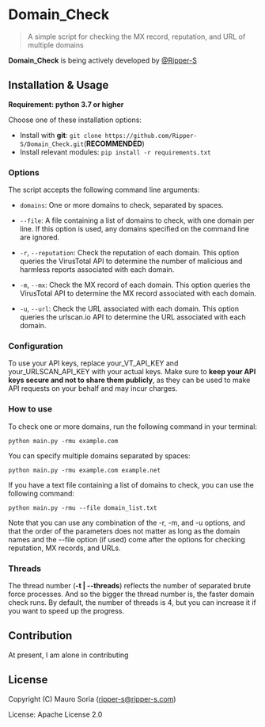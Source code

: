 # Domain_Check

> A simple script for checking the MX record, reputation, and URL of multiple domains

**Domain_Check** is being actively developed by [@Ripper-S](https://github.com/Ripper-S)


## Installation & Usage
**Requirement: python 3.7 or higher**

Choose one of these installation options:

- Install with **git**: `git clone https://github.com/Ripper-S/Domain_Check.git`(**RECOMMENDED**)
- Install relevant modules: `pip install -r requirements.txt`

### Options
The script accepts the following command line arguments:

- `domains`: One or more domains to check, separated by spaces.

- `--file`: A file containing a list of domains to check, with one domain per line. If this option is used, any domains specified on the command line are ignored.

- `-r`, `--reputation`: Check the reputation of each domain. This option queries the VirusTotal API to determine the number of malicious and harmless reports associated with each domain.

- `-m`, `--mx`: Check the MX record of each domain. This option queries the VirusTotal API to determine the MX record associated with each domain.

- `-u`, `--url`: Check the URL associated with each domain. This option queries the urlscan.io API to determine the URL associated with each domain.

### Configuration
To use your API keys, replace your_VT_API_KEY and your_URLSCAN_API_KEY with your actual keys.
Make sure to **keep your API keys secure and not to share them publicly**, as they can be used to make API requests on your behalf and may incur charges.

### How to use
To check one or more domains, run the following command in your terminal:
```
python main.py -rmu example.com

```
You can specify multiple domains separated by spaces:
```
python main.py -rmu example.com example.net

```
If you have a text file containing a list of domains to check, you can use the following command:
```
python main.py -rmu --file domain_list.txt

```
Note that you can use any combination of the -r, -m, and -u options, and that the order of the parameters does not matter as long as the domain names and the --file option (if used) come after the options for checking reputation, MX records, and URLs.

### Threads
The thread number (**-t | --threads**) reflects the number of separated brute force processes. And so the bigger the thread number is, the faster domain check runs. By default, the number of threads is 4, but you can increase it if you want to speed up the progress.


## Contribution
At present, I am alone in contributing


## License
Copyright (C) Mauro Soria (ripper-s@ripper-s.com)

License: Apache License 2.0